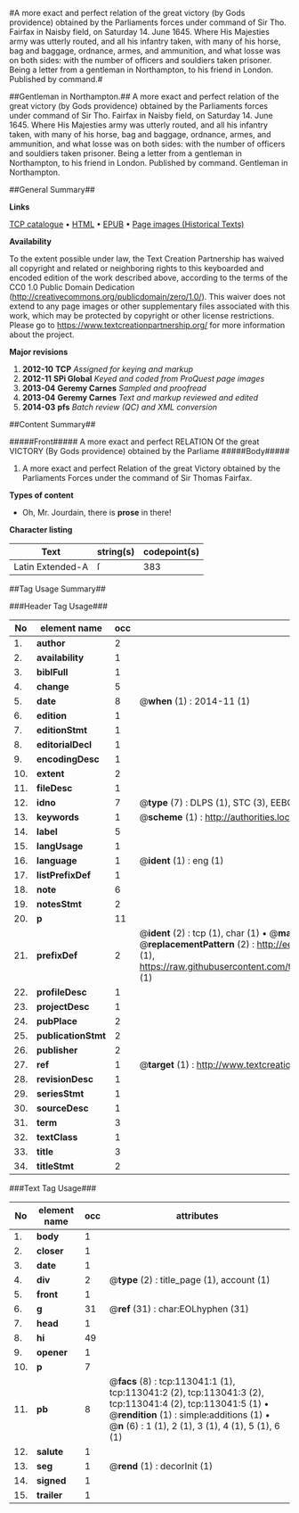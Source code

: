 #A more exact and perfect relation of the great victory (by Gods providence) obtained by the Parliaments forces under command of Sir Tho. Fairfax in Naisby field, on Saturday 14. June 1645. Where His Majesties army was utterly routed, and all his infantry taken, with many of his horse, bag and baggage, ordnance, armes, and ammunition, and what losse was on both sides: with the number of officers and souldiers taken prisoner. Being a letter from a gentleman in Northampton, to his friend in London. Published by command.#

##Gentleman in Northampton.##
A more exact and perfect relation of the great victory (by Gods providence) obtained by the Parliaments forces under command of Sir Tho. Fairfax in Naisby field, on Saturday 14. June 1645. Where His Majesties army was utterly routed, and all his infantry taken, with many of his horse, bag and baggage, ordnance, armes, and ammunition, and what losse was on both sides: with the number of officers and souldiers taken prisoner. Being a letter from a gentleman in Northampton, to his friend in London. Published by command.
Gentleman in Northampton.

##General Summary##

**Links**

[TCP catalogue](http://www.ota.ox.ac.uk/tcp/)  • 
[HTML](http://tei.it.ox.ac.uk/tcp/Texts-HTML/free/A89/A89288.html)  • 
[EPUB](http://tei.it.ox.ac.uk/tcp/Texts-EPUB/free/A89/A89288.epub) • 
[Page images (Historical Texts)](https://historicaltexts.jisc.ac.uk/eebo-99860914e)

**Availability**

To the extent possible under law, the Text Creation Partnership has waived all copyright and related or neighboring rights to this keyboarded and encoded edition of the work described above, according to the terms of the CC0 1.0 Public Domain Dedication (http://creativecommons.org/publicdomain/zero/1.0/). This waiver does not extend to any page images or other supplementary files associated with this work, which may be protected by copyright or other license restrictions. Please go to https://www.textcreationpartnership.org/ for more information about the project.

**Major revisions**

1. __2012-10__ __TCP__ *Assigned for keying and markup*
1. __2012-11__ __SPi Global__ *Keyed and coded from ProQuest page images*
1. __2013-04__ __Geremy Carnes__ *Sampled and proofread*
1. __2013-04__ __Geremy Carnes__ *Text and markup reviewed and edited*
1. __2014-03__ __pfs__ *Batch review (QC) and XML conversion*

##Content Summary##

#####Front#####
A more exact and perfect RELATION Of the great VICTORY (By Gods providence) obtained by the Parliame
#####Body#####

1. A more exact and perfect Relation of the great Victory obtained by the Parliaments Forces under the command of Sir Thomas Fairfax.

**Types of content**

  * Oh, Mr. Jourdain, there is **prose** in there!

**Character listing**


|Text|string(s)|codepoint(s)|
|---|---|---|
|Latin Extended-A|ſ|383|

##Tag Usage Summary##

###Header Tag Usage###

|No|element name|occ|attributes|
|---|---|---|---|
|1.|__author__|2||
|2.|__availability__|1||
|3.|__biblFull__|1||
|4.|__change__|5||
|5.|__date__|8| @__when__ (1) : 2014-11 (1)|
|6.|__edition__|1||
|7.|__editionStmt__|1||
|8.|__editorialDecl__|1||
|9.|__encodingDesc__|1||
|10.|__extent__|2||
|11.|__fileDesc__|1||
|12.|__idno__|7| @__type__ (7) : DLPS (1), STC (3), EEBO-CITATION (1), PROQUEST (1), VID (1)|
|13.|__keywords__|1| @__scheme__ (1) : http://authorities.loc.gov/ (1)|
|14.|__label__|5||
|15.|__langUsage__|1||
|16.|__language__|1| @__ident__ (1) : eng (1)|
|17.|__listPrefixDef__|1||
|18.|__note__|6||
|19.|__notesStmt__|2||
|20.|__p__|11||
|21.|__prefixDef__|2| @__ident__ (2) : tcp (1), char (1)  •  @__matchPattern__ (2) : ([0-9\-]+):([0-9IVX]+) (1), (.+) (1)  •  @__replacementPattern__ (2) : http://eebo.chadwyck.com/downloadtiff?vid=$1&page=$2 (1), https://raw.githubusercontent.com/textcreationpartnership/Texts/master/tcpchars.xml#$1 (1)|
|22.|__profileDesc__|1||
|23.|__projectDesc__|1||
|24.|__pubPlace__|2||
|25.|__publicationStmt__|2||
|26.|__publisher__|2||
|27.|__ref__|1| @__target__ (1) : http://www.textcreationpartnership.org/docs/. (1)|
|28.|__revisionDesc__|1||
|29.|__seriesStmt__|1||
|30.|__sourceDesc__|1||
|31.|__term__|3||
|32.|__textClass__|1||
|33.|__title__|3||
|34.|__titleStmt__|2||


###Text Tag Usage###

|No|element name|occ|attributes|
|---|---|---|---|
|1.|__body__|1||
|2.|__closer__|1||
|3.|__date__|1||
|4.|__div__|2| @__type__ (2) : title_page (1), account (1)|
|5.|__front__|1||
|6.|__g__|31| @__ref__ (31) : char:EOLhyphen (31)|
|7.|__head__|1||
|8.|__hi__|49||
|9.|__opener__|1||
|10.|__p__|7||
|11.|__pb__|8| @__facs__ (8) : tcp:113041:1 (1), tcp:113041:2 (2), tcp:113041:3 (2), tcp:113041:4 (2), tcp:113041:5 (1)  •  @__rendition__ (1) : simple:additions (1)  •  @__n__ (6) : 1 (1), 2 (1), 3 (1), 4 (1), 5 (1), 6 (1)|
|12.|__salute__|1||
|13.|__seg__|1| @__rend__ (1) : decorInit (1)|
|14.|__signed__|1||
|15.|__trailer__|1||
